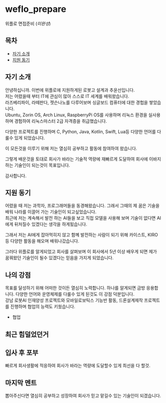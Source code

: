 # weflo_prepare
위플로 면접준비 (*미완성*)

## 목차

* [자기 소개](#자기-소개)
* [지원 동기](#지원-동기)


## 자기 소개

안녕하십니까. 이번에 위플로에 지원하게된 로봇고 설계과 추윤선입니다. <br>
저는 어렸을때 부터 IT에 관심이 많아 스스로 IT 세계를 배워왔습니다. <br>
라즈베리파이, 라떼판다, 젯슨나노를 다루어보며 싱글보드 컴퓨터에 대한 경헙을 쌓았습니다. <br>
Ubuntu, Zorin OS, Arch Linux, RaspberryPi OS를 사용하며 리눅스 환경을 실사용하며 경험하여 리눅스마스터 2급 자격증을 취급했습니다. <br>

다양한 프로젝트를 진행하며 C, Python, Java, Kotlin, Swift, Lua등 다양한 언어를 다룰수 있게 되었습니다.

이 모든것을 이루기 위해 저는 열심히 공부하고 활동에 참여하여 왔습니다.

그렇게 배운것을 토대로 회사가 바라는 기술적 역량에 재빠르게 도달하여 회사에 이바지하는 기술인이 되는것이 목표입니다.

감사합니다.

## 지원 동기
어렸을 때 저는 과학자, 프로그래머들을 동경해왔습니다. 그래서 그때의 제 꿈은 기술을 배워 나라를 이끌어 가는 기술인이 되고싶었습니다. <br>
최근에 저는 계속해서 발전 하는 AI들을 보고 직접 모델을 사용해 보며 기술이 없다면 AI에게 뒤처질수 있겠다는 생각을 하게됬습니다. <br>

그래서 저는 AI에게 잡아먹히지 않고 함꼐 발전하는 사람이 되기 위해 카이스트, KIRO등 다양한 활동을 해오며 배워나갔습니다.

그러다 위플로를 알게되었고 회사를 살펴보며 이 회사에서 5년 이상 배우게 되면 제가 꿈꿔왔던 기술인이 될수 있겠다는 믿음을 가지게 되었습니다.

## 나의 강점

목표를 달성하기 위해 어떠한 것이든 열심히 노력합니다. 하나를 알게되면 금방 응용합니다. 다양한 언어와 운영체제를 다룰수 있게 된것도 이 강점 덕분입니다. <br>
강남 로봇AI 인재양성 프로젝트와 모바일로보틱스 기능반 활동, 드론설계제작 프로젝트를 진행하며 협업의 능력도 키웠습니다.  <br>
+ 협업

## 최근 힘덜었던거


## 입사 후 포부
빠르게 회사생활에 적응하여 회사가 바라는 역량에 도달할수 있게 최선을 다 할것.

## 마지막 멘트
뽑아주신다면 열심히 공부하고 성장하여 회사가 믿고 맡길수 있는 기술인이 되겠습니다.
